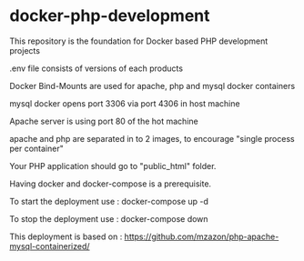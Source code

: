 # docker-php-development
This repository is the foundation for Docker based PHP development projects

.env file consists of versions of each products

Docker Bind-Mounts are used for apache, php and mysql docker containers

mysql docker opens port 3306 via port 4306 in host machine

Apache server is using port 80 of the hot machine

apache and php are separated in to 2 images, to encourage "single process per container"

Your PHP application should go to "public_html" folder.

Having docker and docker-compose is a prerequisite.

To start the deployment use :  docker-compose up -d

To stop the deployment use :  docker-compose down

This deployment is based on : 	https://github.com/mzazon/php-apache-mysql-containerized/ 



